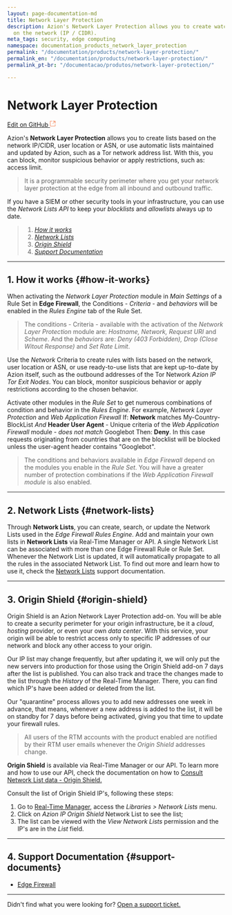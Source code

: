 ```yaml
---
layout: page-documentation-md
title: Network Layer Protection
description: Azion's Network Layer Protection allows you to create watch lists based
  on the network (IP / CIDR).
meta_tags: security, edge computing
namespace: documentation_products_network_layer_protection
permalink: "/documentation/products/network-layer-protection/"
permalink_en: "/documentation/products/network-layer-protection/"
permalink_pt-br: "/documentacao/produtos/network-layer-protection/"

---
```

# Network Layer Protection

[Edit on GitHub <svg width="14" height="14" xmlns="http://www.w3.org/2000/svg"><g fill="none" stroke="#F3652B"><path d="M4.81.71H.672v11.43H12.1V8.001" stroke-width=".8"/><path d="M6.87.786h5.155V5.94M6.31 6.5L12.026.786"/></g></svg>](https://github.com/aziontech/docs_en/edit/master/network-layer-protection/2021-01-14-index.md)

Azion's **Network Layer Protection** allows you to create lists based on the network IP/CIDR, user location or ASN, or use automatic lists maintained and updated by Azion, such as a Tor network address list. With this, you can block, monitor suspicious behavior or apply restrictions, such as: access limit.

> It is a programmable security perimeter where you get your network layer protection at the edge from all inbound and outbound traffic.

If you have a SIEM or other security tools in your infrastructure, you can use the *Network Lists API* to keep your *blocklists* and *allowlists* always up to date.

> 1. *[How it works](#how-it-works)*
> 2. *[Network Lists](#network-lists)*
> 3. *[Origin Shield](#origin-shield)*
> 4. *[Support Documentation](#support-documents)*

---

## 1. How it works {#how-it-works}

When activating the *Network Layer Protection* module in *Main Settings* of a Rule Set in **Edge Firewall**, the Conditions - *Criteria* - and *behaviors* will be enabled in the *Rules Engine* tab of the Rule Set.

> The conditions - Criteria - available with the activation of the *Network Layer Protection* module are: *Hostname, Network, Request URI* and *Scheme*. And the *behaviors* are: *Deny (403 Forbidden), Drop (Close Witout Response)* and *Set Rate Limit*. 

Use the *Network* Criteria  to create rules with lists based on the network, user location or ASN, or use ready-to-use lists that are kept up-to-date by Azion itself, such as the outbound addresses of the Tor Network *Azion IP Tor Exit Nodes*. You can block, monitor suspicious behavior or apply restrictions according to the chosen behavior.

Activate other modules in the *Rule Set* to get numerous combinations of condition and behavior in the *Rules Engine*. For example, *Network Layer Protection* and *Web Application Firewall* If: **Network** matches My-Country-BlockList *And* **Header User Agent** - Unique criteria of the *Web Application Firewall* module - *does not match* Googlebot Then: **Deny**. In this case requests originating from countries that are on the blocklist will be blocked unless the user-agent header contains "Googlebot". 

> The conditions and behaviors available in *Edge Firewall* depend on the modules you enable in the *Rule Set*. You will have a greater number of protection combinations if the *Web Application Firewall module* is also enabled.

---

## 2. Network Lists {#network-lists}

Through **Network Lists**, you can create, search, or update the Network Lists used in the *Edge Firewall Rules Engine*. Add and maintain your own lists in **Network Lists** via  Real-Time Manager or API. A single Network List can be associated with more than one Edge Firewall Rule or Rule Set. Whenever the Network List is updated, it will automatically propagate to all the rules in the associated Network List. To find out more and learn how to use it, check the [Network Lists](https://www.azion.com/en/documentation/products/edge-firewall/network-lists) support documentation.

---

## 3. Origin Shield {#origin-shield}

Origin Shield is an Azion Network Layer Protection add-on. You will be able to create a security perimeter for your origin infrastructure, be it a *cloud*, *hosting* provider, or even your own *data center*. With this service, your origin will be able to restrict access only to specific IP addresses of our network and block any other access to your origin.

Our IP list may change frequently, but after updating it, we will only put the new servers into production for those using the Origin Shield add-on 7 days after the list is published. You can also track and trace the changes made to the list through the *History* of the Real-Time Manager. There, you can find which IP's have been added or deleted from the list.

Our "quarantine" process allows you to add new addresses one week in advance, that means, whenever a new address is added to the list, it will be on standby for 7 days before being activated, giving you that time to update your firewall rules. 

> All users of the RTM accounts with the product enabled are notified by their RTM user emails whenever the *Origin Shield* addresses change.

**Origin Shield** is available via Real-Time Manager or our API. To learn more and how to use our API, check the documentation on how to [Consult Network List data - Origin Shield.](https://www.azion.com/en/documentation/products/api/v3/network-lists/)

Consult the list of Origin Shield IP's,  following these steps:

1. Go to [Real-Time Manager](https://manager.azion.com/), access the *Libraries > Network Lists* menu.
2. Click on *Azion IP Origin Shield* Network List to see the list;
3. The list can be viewed with the *View Network Lists* permission and the IP's are in the *List* field.

---

## 4. Support Documentation {#support-documents}

- [Edge Firewall](https://www.azion.com/en/documentation/products/edge-firewall/)

---

Didn't find what you were looking for? [Open a support ticket.](https://tickets.azion.com/)
